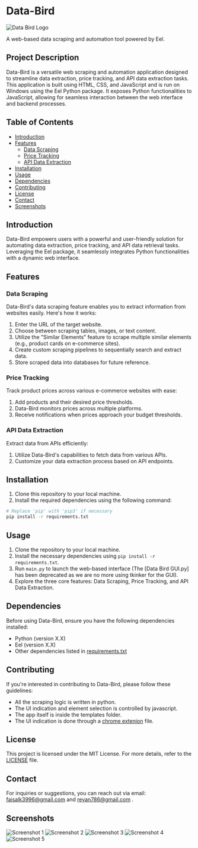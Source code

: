 # Data-Bird

![Data Bird Logo](./Data%20Bird%20Logo.png)

A web-based data scraping and automation tool powered by Eel.

## Project Description

Data-Bird is a versatile web scraping and automation application designed to streamline data extraction, price tracking, and API data extraction tasks. This application is built using HTML, CSS, and JavaScript and is run on Windows using the Eel Python package. It exposes Python functionalities to JavaScript, allowing for seamless interaction between the web interface and backend processes.

## Table of Contents

- [Introduction](#introduction)
- [Features](#features)
  - [Data Scraping](#data-scraping)
  - [Price Tracking](#price-tracking)
  - [API Data Extraction](#api-data-extraction)
- [Installation](#installation)
- [Usage](#usage)
- [Dependencies](#dependencies)
- [Contributing](#contributing)
- [License](#license)
- [Contact](#contact)
- [Screenshots](#screenshots)

## Introduction

Data-Bird empowers users with a powerful and user-friendly solution for automating data extraction, price tracking, and API data retrieval tasks. Leveraging the Eel package, it seamlessly integrates Python functionalities with a dynamic web interface.

## Features

### Data Scraping

Data-Bird's data scraping feature enables you to extract information from websites easily. Here's how it works:

1. Enter the URL of the target website.
2. Choose between scraping tables, images, or text content.
3. Utilize the "Similar Elements" feature to scrape multiple similar elements (e.g., product cards on e-commerce sites).
4. Create custom scraping pipelines to sequentially search and extract data.
5. Store scraped data into databases for future reference.

### Price Tracking

Track product prices across various e-commerce websites with ease:

1. Add products and their desired price thresholds.
2. Data-Bird monitors prices across multiple platforms.
3. Receive notifications when prices approach your budget thresholds.

### API Data Extraction

Extract data from APIs efficiently:

1. Utilize Data-Bird's capabilities to fetch data from various APIs.
2. Customize your data extraction process based on API endpoints.

## Installation

1. Clone this repository to your local machine.
2. Install the required dependencies using the following command:

```bash
# Replace 'pip' with 'pip3' if necessary
pip install -r requirements.txt
```
## Usage

1. Clone the repository to your local machine.
2. Install the necessary dependencies using `pip install -r requirements.txt`.
3. Run `main.py` to launch the web-based interface (The [Data Bird GUI.py] has been deprecated as we are no more using tkinker for the GUI).
4. Explore the three core features: Data Scraping, Price Tracking, and API Data Extraction.

## Dependencies

Before using Data-Bird, ensure you have the following dependencies installed:

- Python (version X.X)
- Eel (version X.X)
- Other dependencies listed in [requirements.txt](requirements.txt)

## Contributing

If you're interested in contributing to Data-Bird, please follow these guidelines:
- All the scraping logic is written in python.
- The UI indication and element selection is controlled by javascript.
- The app itself is inside the templates folder.
- The UI indication is done through a [chrome extenion](highlight_extension) file.

## License

This project is licensed under the MIT License. For more details, refer to the [LICENSE](LICENSE) file.

## Contact

For inquiries or suggestions, you can reach out via email: faisalk3996@gmail.com and reyan786@gmail.com .

## Screenshots

![Screenshot 1](Screenshots/screenshot(1).png)
![Screenshot 2](Screenshots/screenshot(2).png)
![Screenshot 3](Screenshots/screenshot(3).png)
![Screenshot 4](Screenshots/screenshot(4).png)
![Screenshot 5](Screenshots/screenshot(5).png)

